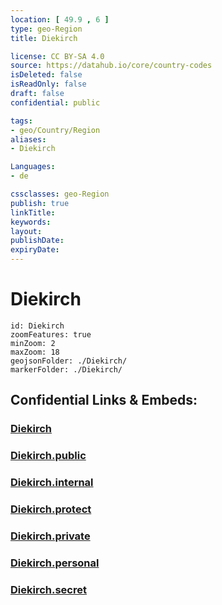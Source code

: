 ```yaml
---
location: [ 49.9 , 6 ] 
type: geo-Region
title: Diekirch

license: CC BY-SA 4.0
source: https://datahub.io/core/country-codes
isDeleted: false
isReadOnly: false
draft: false
confidential: public

tags:
- geo/Country/Region
aliases:
- Diekirch

Languages:
- de

cssclasses: geo-Region
publish: true
linkTitle: 
keywords: 
layout: 
publishDate: 
expiryDate: 
---
```


# Diekirch

```leaflet
id: Diekirch
zoomFeatures: true 
minZoom: 2 
maxZoom: 18
geojsonFolder: ./Diekirch/
markerFolder: ./Diekirch/
```


## Confidential Links & Embeds: 

### [Diekirch](/_Standards/Earth/Continent/Europe/Europe~West/Luxembourg/Districts~Luxembourg/Diekirch.md) 

### [Diekirch.public](/_public/Earth/Continent/Europe/Europe~West/Luxembourg/Districts~Luxembourg/Diekirch.public.md) 

### [Diekirch.internal](/_internal/Earth/Continent/Europe/Europe~West/Luxembourg/Districts~Luxembourg/Diekirch.internal.md) 

### [Diekirch.protect](/_protect/Earth/Continent/Europe/Europe~West/Luxembourg/Districts~Luxembourg/Diekirch.protect.md) 

### [Diekirch.private](/_private/Earth/Continent/Europe/Europe~West/Luxembourg/Districts~Luxembourg/Diekirch.private.md) 

### [Diekirch.personal](/_personal/Earth/Continent/Europe/Europe~West/Luxembourg/Districts~Luxembourg/Diekirch.personal.md) 

### [Diekirch.secret](/_secret/Earth/Continent/Europe/Europe~West/Luxembourg/Districts~Luxembourg/Diekirch.secret.md)

